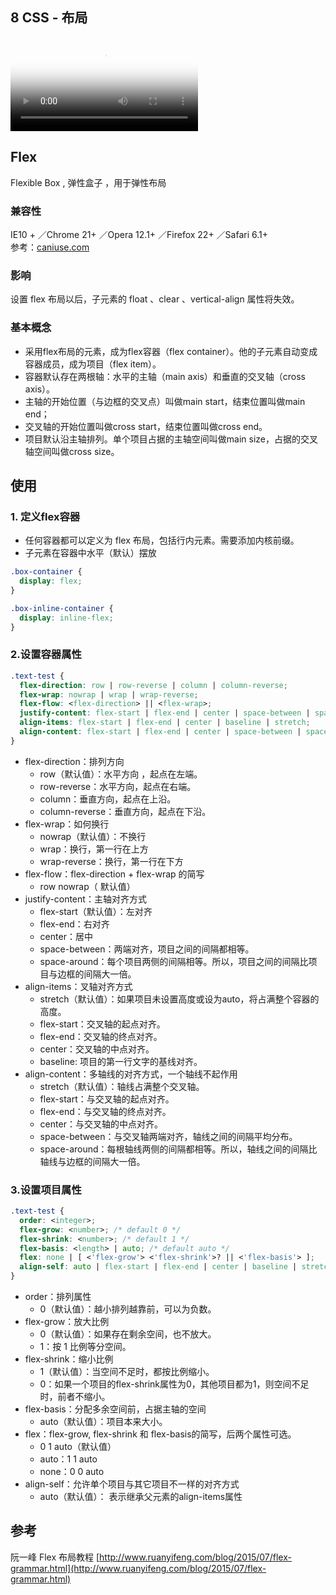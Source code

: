 ## 8 CSS - 布局
<video controls src="https://assets.jiker.com/_for_plus_sub_project/2020/0917/admin/giyJ7fYg6fhQiseA8rf6QSDSR0MvBs2zPUQC7bXm.mp4" poster="https://assets.jiker.com/_for_plus_sub_project/2020/0917/admin/IBTvENAlgiC3gPYKywjEUb1P5qDAx9BoTr0WKk6n.jpg"></video>

## Flex
Flexible Box , 弹性盒子 ，用于弹性布局

### 兼容性
IE10 + ／Chrome 21+ ／Opera 12.1+ ／Firefox 22+ ／Safari 6.1+<br />参考：[caniuse.com](http://caniuse.com/#search=flex)

### 影响
设置 flex 布局以后，子元素的 float 、clear 、vertical-align 属性将失效。

### 基本概念
- 采用flex布局的元素，成为flex容器（flex container）。他的子元素自动变成容器成员，成为项目（flex item）。
- 容器默认存在两根轴：水平的主轴（main axis）和垂直的交叉轴（cross axis）。
- 主轴的开始位置（与边框的交叉点）叫做main start，结束位置叫做main end；
- 交叉轴的开始位置叫做cross start，结束位置叫做cross end。
- 项目默认沿主轴排列。单个项目占据的主轴空间叫做main size，占据的交叉轴空间叫做cross size。

## 使用
### 1. 定义flex容器
- 任何容器都可以定义为 flex 布局，包括行内元素。需要添加内核前缀。
- 子元素在容器中水平（默认）摆放

```css
.box-container {
  display: flex;
}

.box-inline-container {
  display: inline-flex;
}
```

### 2.设置容器属性
```css
.text-test {
  flex-direction: row | row-reverse | column | column-reverse;
  flex-wrap: nowrap | wrap | wrap-reverse;
  flex-flow: <flex-direction> || <flex-wrap>;
  justify-content: flex-start | flex-end | center | space-between | space-around;
  align-items: flex-start | flex-end | center | baseline | stretch;
  align-content: flex-start | flex-end | center | space-between | space-around | stretch;
}
```

- flex-direction：排列方向
  - row（默认值）：水平方向 ，起点在左端。
  - row-reverse：水平方向，起点在右端。
  - column：垂直方向，起点在上沿。
  - column-reverse：垂直方向，起点在下沿。
- flex-wrap：如何换行
  - nowrap（默认值）：不换行
  - wrap：换行，第一行在上方
  - wrap-reverse：换行，第一行在下方
- flex-flow：flex-direction + flex-wrap 的简写
  - row nowrap（ 默认值）
- justify-content：主轴对齐方式
  - flex-start（默认值）：左对齐
  - flex-end：右对齐
  - center：居中
  - space-between：两端对齐，项目之间的间隔都相等。
  - space-around：每个项目两侧的间隔相等。所以，项目之间的间隔比项目与边框的间隔大一倍。
- align-items：叉轴对齐方式
  - stretch（默认值）：如果项目未设置高度或设为auto，将占满整个容器的高度。
  - flex-start：交叉轴的起点对齐。
  - flex-end：交叉轴的终点对齐。
  - center：交叉轴的中点对齐。
  - baseline: 项目的第一行文字的基线对齐。
- align-content：多轴线的对齐方式，一个轴线不起作用
  - stretch（默认值）：轴线占满整个交叉轴。
  - flex-start：与交叉轴的起点对齐。
  - flex-end：与交叉轴的终点对齐。
  - center：与交叉轴的中点对齐。
  - space-between：与交叉轴两端对齐，轴线之间的间隔平均分布。
  - space-around：每根轴线两侧的间隔都相等。所以，轴线之间的间隔比轴线与边框的间隔大一倍。

### 3.设置项目属性
```css
.text-test {
  order: <integer>;
  flex-grow: <number>; /* default 0 */
  flex-shrink: <number>; /* default 1 */
  flex-basis: <length> | auto; /* default auto */
  flex: none | [ <'flex-grow'> <'flex-shrink'>? || <'flex-basis'> ];
  align-self: auto | flex-start | flex-end | center | baseline | stretch;
}
```

- order：排列属性
  - 0（默认值）：越小排列越靠前，可以为负数。
- flex-grow：放大比例
  - 0（默认值）：如果存在剩余空间，也不放大。
  - 1：按 1 比例等分空间。
- flex-shrink：缩小比例
  - 1（默认值）：当空间不足时，都按比例缩小。
  - 0：如果一个项目的flex-shrink属性为0，其他项目都为1，则空间不足时，前者不缩小。
- flex-basis：分配多余空间前，占据主轴的空间
  - auto（默认值）：项目本来大小。
- flex：flex-grow, flex-shrink 和 flex-basis的简写，后两个属性可选。
  - 0 1 auto（默认值）
  - auto：1 1 auto
  - none：0 0 auto
- align-self：允许单个项目与其它项目不一样的对齐方式
  - auto（默认值）： 表示继承父元素的align-items属性

## 参考
阮一峰 Flex 布局教程 [http://www.ruanyifeng.com/blog/2015/07/flex-grammar.html](http://www.ruanyifeng.com/blog/2015/07/flex-grammar.html)
